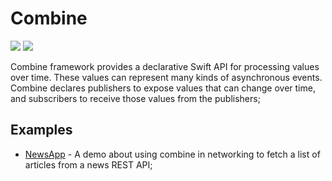 # Combine 
<p align="left">
    <img src="https://img.shields.io/badge/iOS-15+-red.svg" />
    <img src="https://img.shields.io/badge/Xcode-13+-blue.svg" />
</p>
Combine framework provides a declarative Swift API for processing values over time. These values can represent many kinds of asynchronous events. Combine declares publishers to expose values that can change over time, and subscribers to receive those values from the publishers;

## Examples
- [NewsApp](https://github.com/rogertjr/learning-swiftUI/tree/master/Combine/NewsApp) - A demo about using combine in networking to fetch a list of articles from a news REST API; 
